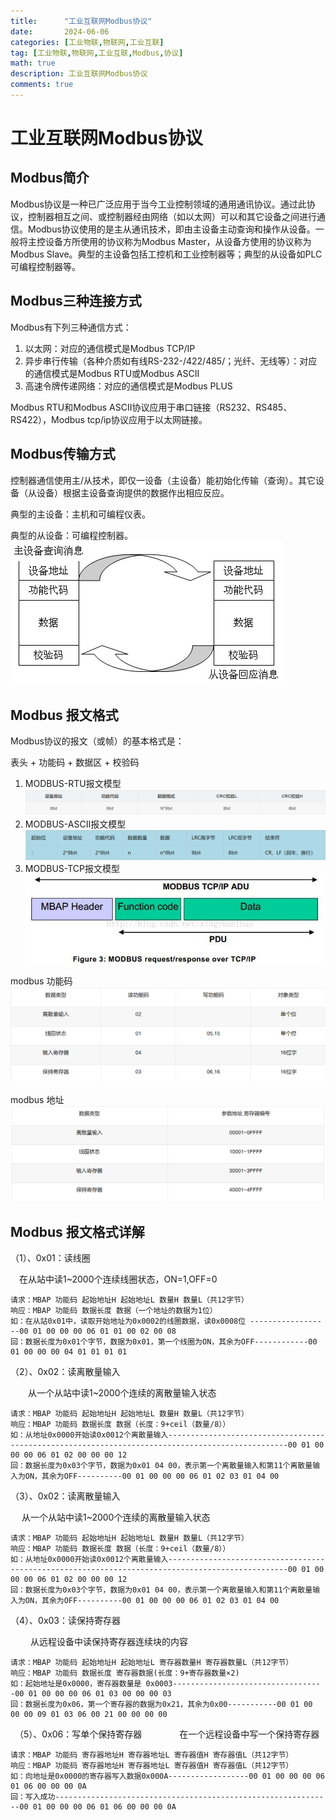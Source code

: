 ```yaml
---
title:      "工业互联网Modbus协议"
date:       2024-06-06
categories: [工业物联,物联网,工业互联]
tag: [工业物联,物联网,工业互联,Modbus,协议]
math: true
description: 工业互联网Modbus协议
comments: true
---
```


# 工业互联网Modbus协议

## Modbus简介
Modbus协议是一种已广泛应用于当今工业控制领域的通用通讯协议。通过此协议，控制器相互之间、或控制器经由网络（如以太网）可以和其它设备之间进行通信。Modbus协议使用的是主从通讯技术，即由主设备主动查询和操作从设备。一般将主控设备方所使用的协议称为Modbus Master，从设备方使用的协议称为Modbus Slave。典型的主设备包括工控机和工业控制器等；典型的从设备如PLC可编程控制器等。
## Modbus三种连接方式
Modbus有下列三种通信方式：

 1. 以太网：对应的通信模式是Modbus TCP/IP
 2. 异步串行传输（各种介质如有线RS-232-/422/485/；光纤、无线等）：对应的通信模式是Modbus RTU或Modbus  ASCII
 3. 高速令牌传递网络：对应的通信模式是Modbus PLUS

 Modbus RTU和Modbus ASCII协议应用于串口链接（RS232、RS485、RS422），Modbus tcp/ip协议应用于以太网链接。
## Modbus传输方式
控制器通信使用主/从技术，即仅一设备（主设备）能初始化传输（查询）。其它设备（从设备）根据主设备查询提供的数据作出相应反应。

典型的主设备：主机和可编程仪表。

典型的从设备：可编程控制器。
![主从模式](/assets/img/iiot/modbus-master-slave.png)

## Modbus 报文格式
Modbus协议的报文（或帧）的基本格式是：

表头 + 功能码 + 数据区 + 校验码
 1. MODBUS-RTU报文模型
![modbusRTU报文](/assets/img/iiot/modbus-rtu.png)
 2. MODBUS-ASCII报文模型
![modbusAscii报文](/assets/img/iiot/modbus-ascii.png)
 3. MODBUS-TCP报文模型
![modbusTCP报文](/assets/img/iiot/modbus-tcp.png)

modbus 功能码
 ![modbus 功能码](/assets/img/iiot/modbus-function.png)

modbus 地址
 ![modbus 地址](/assets/img/iiot/modbus-addr.png)


## Modbus 报文格式详解
（1）、0x01：读线圈

　在从站中读1~2000个连续线圈状态，ON=1,OFF=0

    请求：MBAP 功能码 起始地址H 起始地址L 数量H 数量L（共12字节）
    响应：MBAP 功能码 数据长度 数据（一个地址的数据为1位）
    如：在从站0x01中，读取开始地址为0x0002的线圈数据，读0x0008位 ------------------00 01 00 00 00 06 01 01 00 02 00 08
    回：数据长度为0x01个字节，数据为0x01，第一个线圈为ON，其余为OFF------------00 01 00 00 00 04 01 01 01 01

  （2）、0x02：读离散量输入

　　从一个从站中读1~2000个连续的离散量输入状态

    请求：MBAP 功能码 起始地址H 起始地址L 数量H 数量L（共12字节）
    响应：MBAP 功能码 数据长度 数据（长度：9+ceil（数量/8））
    如：从地址0x0000开始读0x0012个离散量输入-------------------------------------------------------------------------------------------------00 01 00 00 00 06 01 02 00 00 00 12
    回：数据长度为0x03个字节，数据为0x01 04 00，表示第一个离散量输入和第11个离散量输入为ON，其余为OFF----------00 01 00 00 00 06 01 02 03 01 04 00

   （3）、0x02：读离散量输入

　   从一个从站中读1~2000个连续的离散量输入状态

    请求：MBAP 功能码 起始地址H 起始地址L 数量H 数量L（共12字节）
    响应：MBAP 功能码 数据长度 数据（长度：9+ceil（数量/8））
    如：从地址0x0000开始读0x0012个离散量输入-------------------------------------------------------------------------------------------------00 01 00 00 00 06 01 02 00 00 00 12
    回：数据长度为0x03个字节，数据为0x01 04 00，表示第一个离散量输入和第11个离散量输入为ON，其余为OFF----------00 01 00 00 00 06 01 02 03 01 04 00
   （4）、0x03：读保持寄存器

　　 从远程设备中读保持寄存器连续块的内容

    请求：MBAP 功能码 起始地址H 起始地址L 寄存器数量H 寄存器数量L（共12字节）
    响应：MBAP 功能码 数据长度 寄存器数据(长度：9+寄存器数量×2)
    如：起始地址是0x0000，寄存器数量是 0x0003----------------------------------00 01 00 00 00 06 01 03 00 00 00 03
    回：数据长度为0x06，第一个寄存器的数据为0x21，其余为0x00-----------00 01 00 00 00 09 01 03 06 00 21 00 00 00 00
　（5）、0x06：写单个保持寄存器
　　　　在一个远程设备中写一个保持寄存器

    请求：MBAP 功能码 寄存器地址H 寄存器地址L 寄存器值H 寄存器值L（共12字节）
    响应：MBAP 功能码 寄存器地址H 寄存器地址L 寄存器值H 寄存器值L（共12字节）
    如：向地址是0x0000的寄存器写入数据0x000A------------------00 01 00 00 00 06 01 06 00 00 00 0A
    回：写入成功--------------------------------------------------------------00 01 00 00 00 06 01 06 00 00 00 0A 



